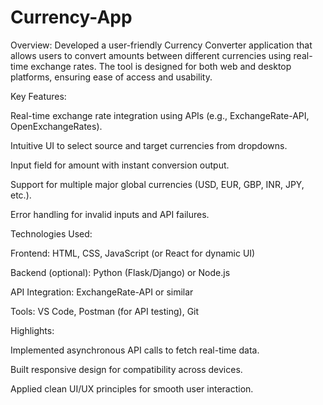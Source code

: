 # Currency-App

Overview:
Developed a user-friendly Currency Converter application that allows users to convert amounts between different currencies using real-time exchange rates. The tool is designed for both web and desktop platforms, ensuring ease of access and usability.

Key Features:

Real-time exchange rate integration using APIs (e.g., ExchangeRate-API, OpenExchangeRates).

Intuitive UI to select source and target currencies from dropdowns.

Input field for amount with instant conversion output.

Support for multiple major global currencies (USD, EUR, GBP, INR, JPY, etc.).

Error handling for invalid inputs and API failures.

Technologies Used:

Frontend: HTML, CSS, JavaScript (or React for dynamic UI)

Backend (optional): Python (Flask/Django) or Node.js

API Integration: ExchangeRate-API or similar

Tools: VS Code, Postman (for API testing), Git

Highlights:

Implemented asynchronous API calls to fetch real-time data.

Built responsive design for compatibility across devices.

Applied clean UI/UX principles for smooth user interaction.
